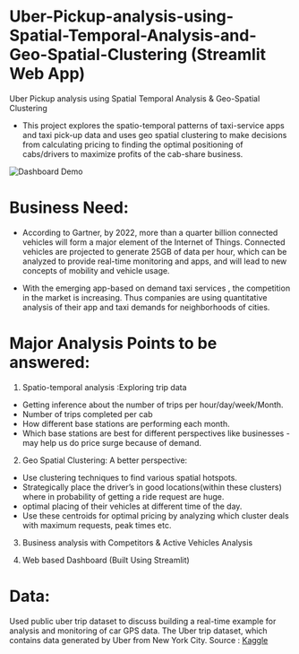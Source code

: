 # Uber-Pickup-analysis-using-Spatial-Temporal-Analysis-and-Geo-Spatial-Clustering (Streamlit Web App)
Uber Pickup analysis using Spatial Temporal Analysis &amp; Geo-Spatial Clustering

* This project explores the spatio-temporal patterns of taxi-service apps and taxi pick-up data and uses geo spatial clustering to make decisions from calculating pricing to finding the optimal positioning of cabs/drivers to maximize profits of the cab-share business. 

![Dashboard Demo](demo/demo1.gif)
# Business Need:
* According to Gartner, by 2022, more than a  quarter billion connected vehicles will form a major element of the Internet of Things. Connected vehicles are projected to generate 25GB of data per hour, which can be analyzed to provide real-time monitoring and apps, and will lead to new concepts of mobility and vehicle usage.

* With the emerging app-based on demand taxi services , the competition in the market is increasing. Thus companies are using quantitative analysis of their app and taxi demands for neighborhoods of cities.

# Major Analysis Points to be answered:
1. Spatio-temporal analysis :Exploring trip data
* Getting inference about the number of trips per hour/day/week/Month.
* Number of trips completed per cab
* How different base stations are performing each month.
* Which base stations are best for different perspectives like businesses - may help us do price surge because of demand.

2. Geo Spatial Clustering: A better perspective:
* Use clustering techniques to find various spatial hotspots.
* Strategically place the driver’s in good locations(within these clusters) where in probability of getting a ride request are huge.
* optimal placing of their vehicles at different time of the day.
* Use these centroids for optimal pricing by analyzing which cluster deals with maximum requests, peak times etc.

3. Business analysis with Competitors & Active Vehicles Analysis

4. Web based Dashboard (Built Using Streamlit)



# Data:
Used public uber trip dataset to discuss building a real-time example for analysis and monitoring of car GPS data. The Uber trip dataset, which contains data generated by Uber from New York City.
Source : <a href="https://www.kaggle.com/fivethirtyeight/uber-pickups-in-new-york-city/notebooks?sortBy=hotness&group=everyone&pageSize=20&datasetId=360">Kaggle</a>


